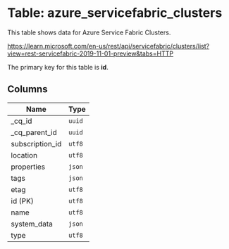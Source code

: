 # Table: azure_servicefabric_clusters

This table shows data for Azure Service Fabric Clusters.

https://learn.microsoft.com/en-us/rest/api/servicefabric/clusters/list?view=rest-servicefabric-2019-11-01-preview&tabs=HTTP

The primary key for this table is **id**.

## Columns

| Name          | Type          |
| ------------- | ------------- |
|_cq_id|`uuid`|
|_cq_parent_id|`uuid`|
|subscription_id|`utf8`|
|location|`utf8`|
|properties|`json`|
|tags|`json`|
|etag|`utf8`|
|id (PK)|`utf8`|
|name|`utf8`|
|system_data|`json`|
|type|`utf8`|